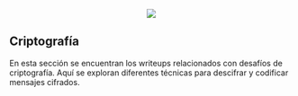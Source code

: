 <p align="center">
  <img src="cripto.png">
</p>

## Criptografía

En esta sección se encuentran los writeups relacionados con desafíos de criptografía. Aquí se exploran diferentes técnicas para descifrar y codificar mensajes cifrados.

